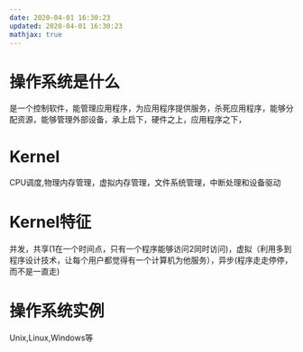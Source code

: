 ```yaml
---
date: 2020-04-01 16:30:23
updated: 2020-04-01 16:30:23
mathjax: true
---
```


# 操作系统是什么
 是一个控制软件，能管理应用程序，为应用程序提供服务，杀死应用程序，能够分配资源，能够管理外部设备，承上启下，硬件之上，应用程序之下，
# Kernel
 CPU调度,物理内存管理，虚拟内存管理，文件系统管理，中断处理和设备驱动
# Kernel特征
 并发，共享(1在一个时间点，只有一个程序能够访问2同时访问)，虚拟（利用多到程序设计技术，让每个用户都觉得有一个计算机为他服务），异步(程序走走停停，而不是一直走)
<!-- more -->
# 操作系统实例
 Unix,Linux,Windows等
